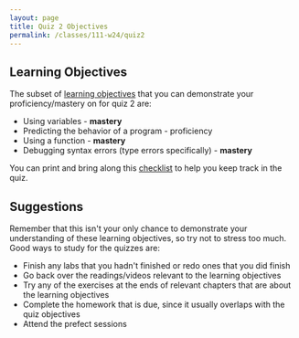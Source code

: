 ```yaml
---
layout: page
title: Quiz 2 Objectives
permalink: /classes/111-w24/quiz2
---
```


## Learning Objectives
The subset of [learning objectives](quizzes-overview) that you can demonstrate your proficiency/mastery on for quiz 2 are:

* Using variables - **mastery**
* Predicting the behavior of a program - proficiency
* Using a function - **mastery**
* Debugging syntax errors (type errors specifically) - **mastery**

You can print and bring along this [checklist](https://docs.google.com/document/d/1R0J8U7j-QVGqD0y_3hgghUMEbyZqrXLL2ZWnv77ICJE/edit?usp=sharing) to help you keep track in the quiz.

## Suggestions
Remember that this isn't your only chance to demonstrate your understanding of these learning objectives, so try not to stress too much.
Good ways to study for the quizzes are:
* Finish any labs that you hadn't finished or redo ones that you did finish
* Go back over the readings/videos relevant to the learning objectives
* Try any of the exercises at the ends of relevant chapters that are about the learning objectives
* Complete the homework that is due, since it usually overlaps with the quiz objectives
* Attend the prefect sessions